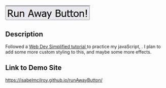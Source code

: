 ![Screenshot](images/Screenshot.jpg) 

## Description
Followed a <a href="https://www.youtube.com/watch?v=UiA4X60Qe1E&t=371s" target="_blank" > Web Dev Simplified tutorial </a> to practice my javaScript, . I plan to add some more custom styling to this, and maybe some more effects. 

## Link to Demo Site
https://isabelmcilroy.github.io/runAwayButton/